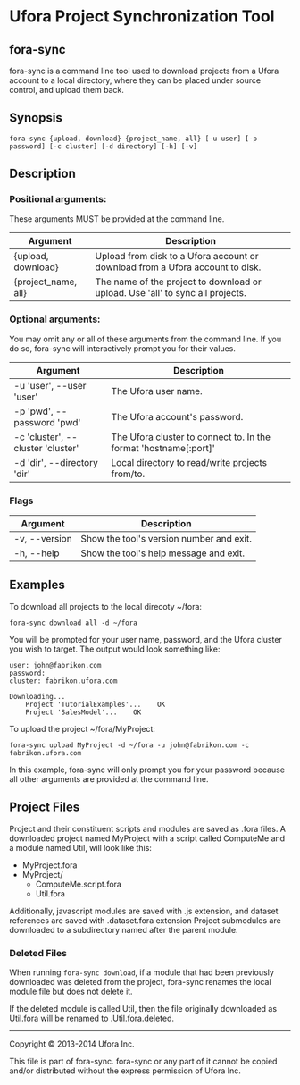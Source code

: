 Ufora Project Synchronization Tool
==================================

fora-sync
---------
fora-sync is a command line tool used to download projects from a Ufora account to a local directory, where they can be placed under source control, and upload them back.

Synopsis
--------
    fora-sync {upload, download} {project_name, all} [-u user] [-p password] [-c cluster] [-d directory] [-h] [-v]

Description
-----------
### Positional arguments:
These arguments MUST be provided at the command line.

| Argument            | Description                        |
|---------------------|------------------------------------|
| {upload, download}  | Upload from disk to a Ufora account or download from a Ufora account to disk.
| {project_name, all} | The name of the project to download or upload. Use 'all' to sync all projects.

### Optional arguments:
You may omit any or all of these arguments from the command line. If you do so, fora-sync will interactively prompt you for their values.

| Argument                          | Description                  |
|-----------------------------------|------------------------------|
| -u 'user', --user 'user'          | The Ufora user name.
| -p 'pwd', --password 'pwd'        | The Ufora account's password.
| -c 'cluster', --cluster 'cluster' | The Ufora cluster to connect to. In the format 'hostname[:port]'
| -d 'dir', --directory 'dir'       | Local directory to read/write projects from/to.

### Flags

| Argument                          | Description                  |
|-----------------------------------|------------------------------|
| -v, --version                     | Show the tool's version number and exit.
| -h, --help                        | Show the tool's help message and exit.


Examples
--------
To download all projects to the local direcoty ~/fora:

    fora-sync download all -d ~/fora
    
You will be prompted for your user name, password, and the Ufora cluster you wish to target. The output would look something like:

    user: john@fabrikon.com
    password:
    cluster: fabrikon.ufora.com
    
    Downloading...
        Project 'TutorialExamples'...    OK
        Project 'SalesModel'...    OK
    
To upload the project ~/fora/MyProject:

    fora-sync upload MyProject -d ~/fora -u john@fabrikon.com -c fabrikon.ufora.com
    
In this example, fora-sync will only prompt you for your password because all other arguments are provided at the command line.

    

Project Files
-------------
Project and their constituent scripts and modules are saved as .fora files.
A downloaded project named MyProject with a script called ComputeMe and a module named Util, will look like this:

- MyProject.fora
- MyProject/
    - ComputeMe.script.fora
    - Util.fora

Additionally, javascript modules are saved with .js extension, and dataset references are saved with .dataset.fora extension
Project submodules are downloaded to a subdirectory named after the parent module.

### Deleted Files
When running `fora-sync download`, if a module that had been previously downloaded was deleted from the project, fora-sync renames the local module file but does not delete it.

If the deleted module is called Util, then the file originally downloaded as Util.fora will be renamed to .Util.fora.deleted.




----
Copyright &copy; 2013-2014 Ufora Inc.

This file is part of fora-sync.
fora-sync or any part of it cannot be copied and/or distributed without the express permission of Ufora Inc.
